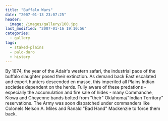 ```yaml
---
title: "Buffalo Wars"
date: "2007-01-13 23:07:25"
header:
  image: /images/gallery/100.jpg
last_modified: "2007-01-16 19:10:56"
categories:
  - gallery
tags:
  - staked-plains
  - palo-duro
  - history  
---
```


By 1874, the year of the Adair's western safari, the industrial pace of the buffalo slaughter posed their extinction. As demand back East escalated and expert hunters descended en masse, this imperiled all Plains Indian societies dependent on the herds. Fully aware of these predations - especially the accumulation and fire sale of hides - many Commanche, Kiowa and Cheyenne bands bolted from "their" Oklahoma/"Indian Territory" reservations. The Army was soon dispatched under commanders like Colonels Nelson A. Miles and Ranald "Bad Hand" Mackenzie to force them back.
